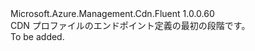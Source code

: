 <Type Name="IBlank" FullName="Microsoft.Azure.Management.Cdn.Fluent.CdnEndpoint.Definition.IBlank">
  <TypeSignature Language="C#" Value="public interface IBlank" />
  <TypeSignature Language="ILAsm" Value=".class public interface auto ansi abstract IBlank" />
  <TypeSignature Language="DocId" Value="T:Microsoft.Azure.Management.Cdn.Fluent.CdnEndpoint.Definition.IBlank" />
  <TypeSignature Language="VB.NET" Value="Public Interface IBlank" />
  <TypeSignature Language="F#" Value="type IBlank = interface" />
  <AssemblyInfo>
    <AssemblyName>Microsoft.Azure.Management.Cdn.Fluent</AssemblyName>
    <AssemblyVersion>1.0.0.60</AssemblyVersion>
  </AssemblyInfo>
  <Interfaces />
  <Docs>
    <summary>
            CDN プロファイルのエンドポイント定義の最初の段階です。
            </summary>
    <remarks>To be added.</remarks>
  </Docs>
  <Members />
</Type>